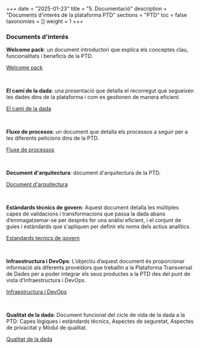 +++
date        = "2025-01-23"
title       = "5. Documentació"
description = "Documents d'interés de la plataforma PTD"
sections    = "PTD"
toc         = false
taxonomies  = []
weight      = 1
+++

### Documents d'interés

**Welcome pack**: un document introductori que explica els conceptes clau, funcionalitats i beneficis de la PTD.

<a href="../related/PDF/PTD_welcome_pack.pdf">Welcome pack</a>

<br>

**El camí de la dada**: una presentació que detalla el recorregut que segueixen les dades dins de la plataforma i com es gestionen de manera eficient.

<a href="../related/PDF/PTD_El cami de la dada.pdf">El cami de la dada</a> 

<br>

**Fluxe de procesos**: un document que detalla els processos a seguir per a les diferents peticions dins de la PTD.

<a href="../related/PDF/PTD_fluxes_de_processos.pdf">Fluxe de processos</a>

<br>

**Document d'arquitectura**: document d'arquitectura de la PTD.

<a href="../related/PDF/PTD_Arquitectura_DT_DAQ.pdf">Document d'arquitectura</a>

<br>

**Estàndards tècnics de govern**: Aquest document detalla les múltiples capes de validacions i transformacions que passa la dada abans d’emmagatzemar-se per després fer una anàlisi eficient, i el conjunt de guies i estàndards que s'apliquen per definir els noms dels actius analítics.

<a href="../related/PDF/PTD_Estàndards tècnics de govern.pdf">Estandards tecnics de govern</a>

<br>

**Infraestructura i DevOps**: L’objectiu d’aquest document és proporcionar informació als diferents proveïdors que treballin a la Plataforma Transversal de Dades per a poder integrar els seus productes a la PTD des del punt de vista d’Infraestructura i DevOps.

<a href="../related/PDF/PTD_Infraestructura_devops.pdf">Infraestructura i DevOps</a>

<br>

**Qualitat de la dada**: Document funcional del cicle de vida de la dada a la PTD: Capes lògiques i estàndards tècnics, Aspectes de seguretat, Aspectes de privacitat y Mòdul de qualitat.

<a href="../related/PDF/PTD_Qualitat de la dada.pdf">Qualitat de la dada</a>

<br>